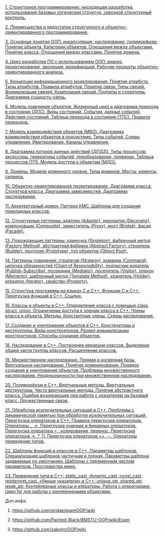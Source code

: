 [1. Структурное программирование: нисходящая разработка, использование базовых логических структур, сквозной структурный контроль.](1.md)

[2. Преимущества и недостатки структурного и объектно-ориентированного программирования.](2.md)

[3. Основные понятия ООП: инкапсуляция, наследование, полиморфизм. Понятие объекта. Категории объектов. Отношения между объектами. Понятие класса. Отношения между классами. Понятие домена.](3.md)

[4. Цикл разработки ПО с использованием ООП: анализ, проектирование, эволюция, модификация. Рабочие продукты объектно-ориентированного анализа.](4.md)

[5. Концепции информационного моделирования. Понятие атрибута. Типы атрибутов. Правила атрибутов. Понятие связи. Типы связей. Формализация связей. Композиция связей. Подтипы и супертипы. Диаграмма сущность-связь.](5.md)

[6. Модель поведения объектов. Жизненный цикл и диаграмма перехода в состояния (ДПС). Виды состояний. События, данные событий. Действия состояний. Таблица перехода в состояния (ТПС). Правила переходов.](6.md)

[7. Модель взаимодействия объектов (МВО). Диаграмма взаимодействия объектов в подсистеме. Типы событий. Схемы управления. Имитирование. Каналы управления.](7.md)

[8. Диаграмма потоков данных действий (ДПДД). Типы процессов: аксессоры, генераторы событий, преобразования, проверки. Таблица процессов (ТП). Модель доступа к объектам (МДО).](8.md)

[9. Домены. Модели доменного уровня. Типы доменов. Мосты, клиенты, сервера.](9.md)

[10. Объектно-ориентированное проектирование. Диаграмма класса. Структура класса. Диаграмма зависимостей. Диаграмма наследования.](10.md)

[11. Архитектурный домен. Паттерн КМС. Шаблоны для создания прикладных классов.](11.md)

[12. Структурные паттерны: адаптер (Adapter), декоратор (Decorator), компоновщик (Composite), заместитель (Proxy), мост (Bridge), фасад (Facade).](12.md)

[13. Порождающие паттерны: одиночка (Singleton), фабричный метод (Factory Method), абстрактная фабрика (Abstract Factory), строитель (Builder), прототип (Prototype), пул объектов (Object Pool).](13.md)

[14. Паттерны поведения: стратегия (Strategy), команда (Command), цепочка обязанностей (Chain of Responsibility), подписчик-издатель (Publish-Subscribe), посредник (Mediator), посетитель (Visitor), опекун (Memento), шаблонный метод (Template Method), хранитель (Holder), итератор (Iterator), свойство (Property).](14.md)

[15. Структура программы на языках С и С++. Функции С и С++. Перегрузка функций в С++. Ссылки.](15.md)

[16. Классы и объекты в С++. Определение класса с помощью class, struct, union. Ограничение доступа к членам класса в С++. Члены класса и объекта. Методы. Константные члены. Схемы наследования.](16.md)

[17. Создание и уничтожение объектов в С++. Конструкторы и деструкторы. Виды конструкторов. Раздел инициализации конструкторов. Способы создания объектов.](17.md)

[18. Наследование в С++. Построение иерархии классов. Выделение общей части группы классов. Расщепление классов.](18.md)

[19. Множественное наследование. Прямая и косвенная базы. Виртуальное наследование. Понятие доминирования. Порядок создания и уничтожения объектов. Проблемы множественного наследования. Неоднозначности при множественном наследовании.](19.md)

[20. Полиморфизм в С++. Виртуальные методы. Виртуальные деструкторы. Чисто виртуальные методы. Понятие абстрактного класса. Ошибки возникающие при работе с указателем на базовый класс. Дружественные связи.](20.md)

[21. Обработка исключительных ситуаций в С++. Проблемы с динамической памятью при обработке исключительных ситуаций. Перегрузка операторов в С++. Правила перегрузки операторов. Операторы .*, ->*. Перегрузка унарных и бинарных операторов. Перегрузка оператора = : копирование, перенос. Перегрузка операторов ->, *, []. Перегрузка операторов ++, --. Операторы приведения типов.](21.md)

[22. Шаблоны функций и классов в С++. Параметры шаблонов. Специализация шаблонов частичная и полная. Параметры шаблона задаваемые по умолчанию. Шаблоны с переменным числом параметров. Пространства имен.](22.md)

[23. Приведение типа в С++: static_cast, dynamic_cast, const_cast, reinterpret_cast. «Умные указатели» в С++: unique_ptr, shared_ptr, weak_ptr. Контейнерные классы и итераторы. Работа с итераторами. Цикл for для работы с контейнерными объектами.](23.md)

Доп.инфа:

1. https://github.com/aridae/examOOP/wiki

2. https://github.com/Painted-Black/BMSTU-OOP/wiki/Exam

3. https://github.com/zakolm/OOP/wiki